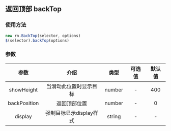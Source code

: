 返回顶部 backTop
--------------------
### 使用方法

````javascript
new rn.BackTop(selector, options)
$(selector).backTop(options)
````

### 参数

| 参数      |    介绍 | 类型  | 可选值 | 默认值 |
| :--: | :--:| :--:|:--:   | :--: |
| showHeight  | 当滑动此位置时显示目标 |  number   | - | 400 |
| backPosition  | 返回顶部位置 |  number   | - | 0 |
| display  | 强制目标显示display样式 |  string   | - | - |
